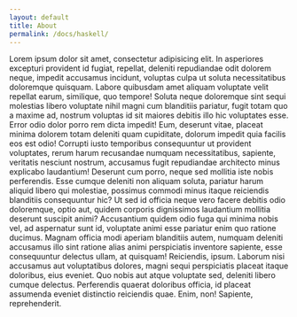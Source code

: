 ```yaml
---
layout: default
title: About
permalink: /docs/haskell/
---
```


<section class="section__docs">
    <p>
     Lorem ipsum dolor sit amet, consectetur adipisicing elit. In asperiores excepturi provident id fugiat, repellat, deleniti repudiandae odit dolorem neque, impedit accusamus incidunt, voluptas culpa ut soluta necessitatibus doloremque quisquam. Labore quibusdam amet aliquam voluptate velit repellat earum, similique, quo tempore! Soluta neque doloremque sint sequi molestias libero voluptate nihil magni cum blanditiis pariatur, fugit totam quo a maxime ad, nostrum voluptas id sit maiores debitis illo hic voluptates esse. Error odio dolor porro rem dicta impedit! Eum, deserunt vitae, placeat minima dolorem totam deleniti quam cupiditate, dolorum impedit quia facilis eos est odio! Corrupti iusto temporibus consequuntur ut provident voluptates, rerum harum recusandae numquam necessitatibus, sapiente, veritatis nesciunt nostrum, accusamus fugit repudiandae architecto minus explicabo laudantium! Deserunt cum porro, neque sed mollitia iste nobis perferendis. Esse cumque deleniti non aliquam soluta, pariatur harum aliquid libero qui molestiae, possimus commodi minus itaque reiciendis blanditiis consequuntur hic? Ut sed id officia neque vero facere debitis odio doloremque, optio aut, quidem corporis dignissimos laudantium mollitia deserunt suscipit animi? Accusantium quidem odio fuga qui minima nobis vel, ad aspernatur sunt id, voluptate animi esse pariatur enim quo ratione ducimus. Magnam officia modi aperiam blanditiis autem, numquam deleniti accusamus illo sint ratione alias animi perspiciatis inventore sapiente, esse consequuntur delectus ullam, at quisquam! Reiciendis, ipsum. Laborum nisi accusamus aut voluptatibus dolores, magni sequi perspiciatis placeat itaque doloribus, eius eveniet. Quo nobis aut atque voluptate sed, deleniti libero cumque delectus. Perferendis quaerat doloribus officia, id placeat assumenda eveniet distinctio reiciendis quae. Enim, non! Sapiente, reprehenderit.
    </p>
</section>